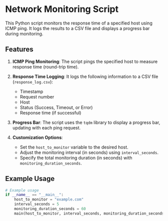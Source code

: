 # Network Monitoring Script

This Python script monitors the response time of a specified host using ICMP ping. It logs the results to a CSV file and displays a progress bar during monitoring.

## Features

1. **ICMP Ping Monitoring**: The script pings the specified host to measure response time (round-trip time).

2. **Response Time Logging**: It logs the following information to a CSV file (`response_log.csv`):
   - Timestamp
   - Request number
   - Host
   - Status (Success, Timeout, or Error)
   - Response time (if successful)

3. **Progress Bar**: The script uses the `tqdm` library to display a progress bar, updating with each ping request.

4. **Customization Options**:
   - Set the `host_to_monitor` variable to the desired host.
   - Adjust the monitoring interval (in seconds) using `interval_seconds`.
   - Specify the total monitoring duration (in seconds) with `monitoring_duration_seconds`.

## Example Usage

```python
# Example usage
if __name__ == "__main__":
    host_to_monitor = "example.com"
    interval_seconds = 5
    monitoring_duration_seconds = 60
    main(host_to_monitor, interval_seconds, monitoring_duration_seconds)
